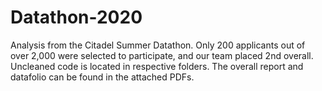 # Datathon-2020
Analysis from the Citadel Summer Datathon. Only 200 applicants out of over 2,000 were selected to participate, and our team placed 2nd overall. 
Uncleaned code is located in respective folders. The overall report and datafolio can be found in the attached PDFs.
